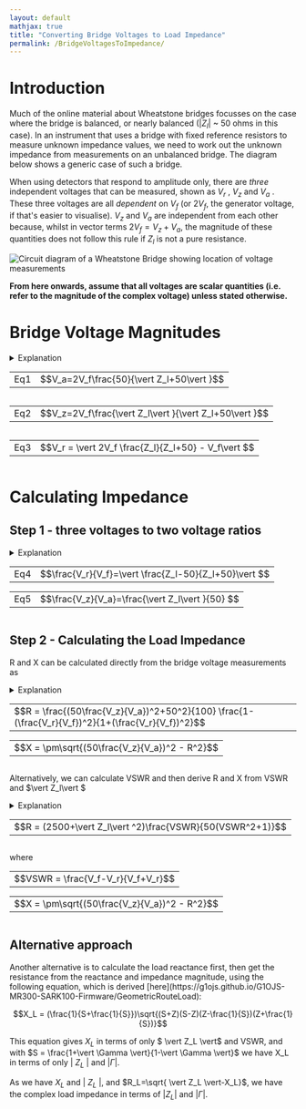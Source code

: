 ```yaml
---
layout: default
mathjax: true
title: "Converting Bridge Voltages to Load Impedance"
permalink: /BridgeVoltagesToImpedance/
---
```


# Introduction
  
Much of the online material about Wheatstone bridges focusses on the case where the bridge is balanced, or nearly balanced ($\vert Z_l\vert$ ~ 50 ohms in this case). 
In an instrument that uses a bridge with fixed reference resistors to measure unknown impedance values, we need to work out the unknown impedance from measurements on an unbalanced bridge. The diagram below shows a generic case of such a bridge. 

When using detectors that respond to amplitude only, there are *three* independent voltages that can be measured, shown as $V_r$ , $V_z$  and $V_a$ . 
These three voltages are all *dependent* on $V_f$ (or $2V_f$, the generator voltage, if that's easier to visualise). 
$V_z$ and $V_a$ are independent from each other because, whilst in vector terms $2V_f = V_z + V_a$, the 
magnitude of these quantities does not follow this rule if $Z_l$ is not a pure resistance. 

<img src='https://g1ojs.github.io/G1OJS-MR300-SARK100-Firmware/assets/img/Generic%20Wheatstone%20Bridge.png' alt='Circuit diagram of a Wheatstone Bridge showing location of voltage measurements'>

**From here onwards, assume that all voltages are scalar quantities (i.e. refer to the magnitude of the complex voltage) unless stated otherwise.**

# Bridge Voltage Magnitudes
<details>
  <summary>Explanation</summary>
  
  We can calculate the expected magnitude of these voltages as follows.
  
  <p>$V_a$ and $V_z$ are voltages across the two impedances of a simple potential divider, albeit with one of the impedances potentially complex.</p>
  
  <p>If, for example, $2V_f$ is 1.0, the magnitude of the current flowing through the load and upper resistor 
  will be $\frac{1}{\vert Z_l+50\vert }$ </p>

  <p>Multiplying this by 50 for the upper resistor and 
  and  $\vert Z_l\vert $ for the unknown load gives the magnitude of the voltages 
  relative to $2V_f$. Hence, </p>
  <div class='equation'>
    <table style='border:none;'><tr><td style='border:none;'>$$V_a=2V_f\frac{50}{\vert Z_l+50\vert }$$</td></tr></table>
  </div>
  <div class='equation'>
    <table style='border:none;'><tr><td style='border:none;'>$$V_z=2V_f\frac{\vert Z_l\vert }{\vert Z_l+50\vert }$$</td></tr></table>
  </div>
  <div  style='clear:both'></div>

  <p>To get at $V_r$ we simply note that in *vector* terms, $V_r = V_f - V_z$ , and the magnitude $V_r$ is then $\vert V_f - V_z\vert $ .</p>

  <p>On the left of the bridge we have $V_f$, and on the right we use potential divider maths again to get the midpoint voltage. 
  Then, with complex-valued calculations inside the $\vert mod\vert $ bars, we have</p>

  <div class='equation'>
    <table style='border:none;'><tr><td style='border:none;'>$$V_r = \vert  2V_f \frac{Z_l}{Z_l+50} - V_f\vert $$</td></tr></table>
  </div>
  <div  style='clear:both'></div>

  <p>so our three equations are:</p>
  
</details>

<div class='equation'>
  <table style='border:none;'><tr><td style='border:none;'>Eq1</td><td style='border:none;'>$$V_a=2V_f\frac{50}{\vert Z_l+50\vert }$$</td></tr></table>
</div>
<div  style='float:left'>
  <table style='border:none;'><tr><td style='border:none;'>Eq2</td> <td style='border:none;'>$$V_z=2V_f\frac{\vert Z_l\vert }{\vert Z_l+50\vert }$$</td></tr></table>
</div>
<div  style='float:left'>
  <table style='border:none;'><tr><td style='border:none;'>Eq3</td><td style='border:none;'>$$V_r = \vert  2V_f \frac{Z_l}{Z_l+50} - V_f\vert $$</td></tr></table>
</div>
<div  style='clear:both'></div>

# Calculating Impedance
## Step 1 - three voltages to two voltage ratios
<details>
<summary>Explanation</summary>
<p>Looking at equations 1 and 2, we can see that they have the same denominator, and both share the multiplier $2V_f$ , so dividing one equation by the other will get rid of these quantities and leave us with $\frac{V_z}{V_a}=\frac{\vert Z_l\vert }{50}$which gives us the magnitude of the unknown impedance. </p>

<p>To get the complex impedance, we need an equation that contains it directly rather than inside \vert mod\vert bars. 
  If we look again at the equation for $V_r$ above, we can rearrange to get a single fraction as follows:</p>

<div class='equation'>
  <table style='border:none;'><tr><td style='border:none;'>$$\frac{V_r}{V_f} = \vert  2 \frac{Z_l}{Z_l+50} - 1 \vert  = \vert  \frac{2Z_l - (Z_l+50)}{Z_l+50}\vert  = \vert \frac{Z_l-50}{Z_l+50}\vert  $$</td></tr></table>
</div>
<div  style='clear:both'></div>

<p>So we have:</p>

</details>

<div class='equation'>
  <table style='border:none;'><tr><td style='border:none;'>Eq4</td><td style='border:none;'>$$\frac{V_r}{V_f}=\vert \frac{Z_l-50}{Z_l+50}\vert $$</td></tr></table>
</div>
<div class='equation'>
  <table style='border:none;'><tr><td style='border:none;'>Eq5</td><td style='border:none;'>$$\frac{V_z}{V_a}=\frac{\vert Z_l\vert }{50} $$</td></tr></table>
</div>
<div  style='clear:both'></div>


## Step 2 - Calculating the Load Impedance
R and X can be calculated directly from the bridge voltage measurements as 
<details>
<summary>Explanation</summary>
   
<p>The RHS of Eq4 with $Z_l = R+jX$ is </p>

<div class='equation'>
  <table style='border:none;'><tr><td style='border:none;'>$$\vert \frac{R-50+jX}{R+50+jX}\vert $$</td></tr></table>
</div>
<div  style='clear:both'></div>

<p>Squaring the modulus $\vert a+jb\vert $ gives $a^2+b^2$, so squaring top and bottom of the equation above gives</p>

<div class='equation'>
  <table style='border:none;'><tr><td style='border:none;'>Eq6</td><td style='border:none;'>$$\frac{(R-50)^2+X^2}{(R+50)^2+X^2}=\frac{R^2-100R+2500+X^2}{R^2+100R+2500+X^2}$$</td></tr></table>
</div>
<div  style='clear:both'></div>

<p>But $R^2+X^2 = \vert Z_l\vert ^2$ so </p>

<div class='equation'>
  <table style='border:none;'><tr><td style='border:none;'>Eq7</td><td style='border:none;'>$$\frac{(R-50)^2+X^2}{(R+50)^2+X^2}=\frac{\vert Z_l\vert ^2-100R+2500}{\vert Z_l\vert ^2+100R+2500}$$</td></tr></table>
</div>
<div  style='clear:both'></div>


<p>Which can be solved to give</p>

<div class='equation'>
  <table style='border:none;'><tr><td style='border:none;'>$$R = \frac{\vert Z_l\vert ^2+50^2}{100}\frac{1-(\frac{V_r}{V_f})^2}{1+(\frac{V_r}{V_f})^2}$$</td></tr></table>
</div>
<div  style='clear:both'></div>

<p>Now that we know $R$ as well as $\vert Z_l\vert $, we can use $X=\sqrt(\vert Z_l\vert ^2-R^2)$to get the complex impedance and VSWR.</p>

<p>We can rewrite these equations to use the bridge voltages directly:</p>

</details>

<div class='equation'>
  <table style='border:none;'><tr><td style='border:none;'>$$R = \frac{(50\frac{V_z}{V_a})^2+50^2}{100}  \frac{1-(\frac{V_r}{V_f})^2}{1+(\frac{V_r}{V_f})^2}$$</td></tr></table>
</div>
<div class='equation'>
  <table style='border:none;'><tr><td style='border:none;'>$$X = \pm\sqrt{(50\frac{V_z}{V_a})^2 - R^2}$$</td></tr></table>
</div>
<div  style='clear:both'></div>

<p>Alternatively, we can calculate VSWR and then derive R and X from VSWR and $\vert Z_l\vert $ </p>

<details>
  <summary>Explanation</summary>
  
  <p>Note that the RHS of Eq4 is the magnitude of the reflection coefficient, or $\rho$ </p>

  <p>So Eq7 from the explanation above (expand it if it's closed) is </p>
  <div class='equation'>
    <table style='border:none;'><tr><td style='border:none;'>$$\frac{(R-50)^2+X^2}{(R+50)^2+X^2}=\frac{\vert Z_l\vert ^2-100R+2500}{\vert Z_l\vert ^2+100R+2500}=\rho^2$$</td></tr></table>
  </div>
  <div  style='clear:both'></div>

  <p> $\rho$ is related to VSWR by $\rho=\frac{VSWR-1}{VSWR+1}$ so $\rho^2$ is </p>
   
  <div class='equation'>
    <table style='border:none;'><tr><td style='border:none;'>$$\frac{(VSWR^2+1)-2VSWR}{(VSWR^2+1)+2VSWR} = \frac{(R-50)^2+X^2}{(R+50)^2+X^2}=\frac{\vert Z_l\vert ^2-100R+2500}{\vert Z_l\vert ^2+100R+2500}$$</td></tr></table>
  </div>
  <div  style='clear:both'></div>

  <p>Which can be rearranged to give</p>

  <div class='equation'>
    <table style='border:none;'><tr><td style='border:none;'>$$R = (2500+\vert Z_l\vert ^2)\frac{VSWR}{50(VSWR^2+1)}$$</td></tr></table>
  </div>
  <div  style='clear:both'></div>

  <p>VSWR is given by $\frac{1+\rho}{1-\rho}$ which can be combined with Eq4 to give</p>

  <div class='equation'>
    <table style='border:none;'><tr><td style='border:none;'>$$VSWR = \frac{V_f-V_r}{V_f+V_r}$$</td></tr></table>
  </div>
  <div  style='clear:both'></div>

  <p> So, with an interim step of calculating VSWR, we have:</p>

</details>

<div class='equation'>
  <table style='border:none;'><tr><td style='border:none;'>$$R = (2500+\vert Z_l\vert ^2)\frac{VSWR}{50(VSWR^2+1)}$$</td></tr></table>
</div>
<div  style='clear:both'></div>

<p>where</p> 

<div class='equation'>
  <table style='border:none;'><tr><td style='border:none;'>$$VSWR = \frac{V_f-V_r}{V_f+V_r}$$</td></tr></table>
</div>
<div class='equation'>
  <table style='border:none;'><tr><td style='border:none;'>$$X = \pm\sqrt{(50\frac{V_z}{V_a})^2 - R^2}$$</td></tr></table>
</div>
<div  style='clear:both'></div>

## Alternative approach
<p>Another alternative is to calculate the load reactance first, then get the resistance from the reactance and impedance magnitude, using the following equation, which is derived [here](https://g1ojs.github.io/G1OJS-MR300-SARK100-Firmware/GeometricRouteLoad):</p>

$$X_L = (\frac{1}{S+\frac{1}{S}})\sqrt{(S+Z)(S-Z)(Z-\frac{1}{S})(Z+\frac{1}{S})}$$
</div>

This equation gives $X_L$ in terms of only $ \vert Z_L \vert$ and VSWR, and with $S = \frac{1+\vert \Gamma \vert}{1-\vert \Gamma \vert}$ we have X_L in terms of only $\vert$ $Z_L$ $\vert$ and $\vert \Gamma \vert$.

As we have $X_L$ and $\vert$ $Z_L$ $\vert$, and $R_L=\sqrt{ \vert Z_L \vert-X_L}$, we have the complex load impedance in terms of $\vert Z_L \vert$ and $\vert \Gamma \vert$.


